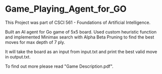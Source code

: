# Game_Playing_Agent_for_GO
This Project was part of CSCI 561 - Foundations of Artificial Intelligence.

Built an AI agent for Go game of 5x5 board. Used custom heuristic function and implemented Minimax search with Alpha Beta Pruning to find the best moves for max depth of 7 ply.

It will take the board as an input from input.txt and print the best valid move in output.txt.

To find out more please read "Game Description.pdf".
